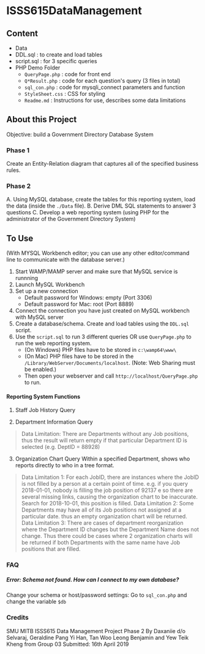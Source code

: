 # ISSS615DataManagement
## Content
- Data
- DDL.sql : to create and load tables
- script.sql : for 3 specific queries 
- PHP Demo Folder 
  - `QueryPage.php` : code for front end
  - `Q*Result.php` : code for each question's query (3 files in total)
  - `sql_con.php` : code for mysqli_connect parameters and function 
  - `StyleSheet.css` : CSS for styling 
  - `Readme.md` : Instructions for use, describes some data limitations

  
## About this Project
Objective: build a Government Directory Database System 

### Phase 1 
Create an Entity-Relation diagram that captures all of the specified business rules.

### Phase 2
A. Using MySQL database, create the tables for this reporting system, load the data (inside the `./Data` file). 
B. Derive DML SQL statements to answer 3 questions
C. Develop a web reporting system (using PHP for the administrator of the Government Directory System)

## To Use
(With MYSQL Workbench editor; you can use any other editor/command line to communicate with the database server.)
1. Start WAMP/MAMP server and make sure that MySQL service is runnning
2. Launch MySQL Workbench
3. Set up a new connection 
    - Default password for Windows: empty (Port 3306)
    - Default password for Mac: root (Port 8889)
4. Connect the connection you have just created on MySQL workbench with MySQL server
5. Create a database/schema. Create and load tables using the `DDL.sql` script. 
6. Use the `script.sql` to run 3 different queries OR use `QueryPage.php` to run the web reporting system. 
    - (On Windows) PHP files have to be stored in `c:\wamp64\www\`
    - (On Mac) PHP files have to be stored in the `/Library/WebServer/Documents/localhost`. (Note: Web Sharing must be enabled.)
    - Then open your webserver and call `http://localhost/QueryPage.php` to run.


#### Reporting System Functions 
1. Staff Job History Query 

2. Department Information Query 
> Data Limitation: There are Departments without any Job positions, thus the result will return empty if that particular Department ID is selected (e.g. DeptID = 88928) 

3. Organization Chart Query 
Within a specified Department, shows who reports directly to who in a tree format.
> Data Limitation 1: For each JobID, there are instances where the JobID is not filled by a person at a certain point of time. e.g. if you query 2018-01-01, nobody is filling the job position of 92137 e so there are several missing links, causing the organization chart to be inaccurate. Search for 2018-10-01, this position is filled. 
> Data Limitation 2: Some Departments may have all of its Job positions not assigned at a particular date. thus an empty organization chart will be returned.
> Data Limitation 3: There are cases of department reorganization where the Department ID changes but the Department Name does not change. Thus there could be cases where 2 organization charts will be returned if both Departments with the same name have Job positions that are filled. 

### FAQ 
##### Error: Schema not found. How can I connect to my own database? 
Change your schema or host/password settings:
Go to `sql_con.php` and change the variable `$db`

### Credits
SMU MITB ISSS615 Data Management Project Phase 2 
By Daxaniie d/o Selvaraj, Geraldine Pang Yi Han, Tan Woo Leong Benjamin and Yew Teik Kheng from Group 03
Submitted: 16th April 2019
